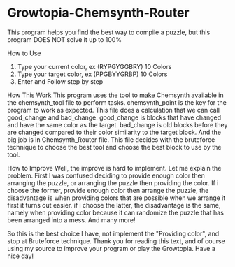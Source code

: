 # Growtopia-Chemsynth-Router
This program helps you find the best way to compile a puzzle, but this program DOES NOT solve it up to 100%

How to Use
1. Type your current color, ex (RYPGYGGBRY) 10 Colors
2. Type your target color, ex (PPGBYYGRBP) 10 Colors
3. Enter and Follow step by step

How This Work
This program uses the tool to make Chemsynth available in the chemsynth_tool file to perform tasks.
chemsynth_point is the key for the program to work as expected. This file does a calculation that we can call good_change 
and bad_change. good_change is blocks that have changed and have the same color as the target. bad_change is old blocks 
before they are changed compared to their color similarity to the target block.
And the big job is in Chemsynth_Router file. This file decides with the bruteforce technique to choose the best tool and 
choose the best block to use by the tool.

How to Improve
Well, the improve is hard to implement. Let me explain the problem.
First I was confused deciding to provide enough color then arranging the puzzle, or arranging the puzzle then providing the color.
If i choose the former, provide enough color then arrange the puzzle, the disadvantage is when providing colors that are 
possible when we arrange it first it turns out easier.
if i choose the latter, the disadvantage is the same, namely when providing color because it can randomize the puzzle that has 
been arranged into a mess.
And many more!

So this is the best choice I have, not implement the "Providing color", and stop at Bruteforce technique.
Thank you for reading this text, and of course using my source to improve your program or play the Growtopia.
Have a nice day!
